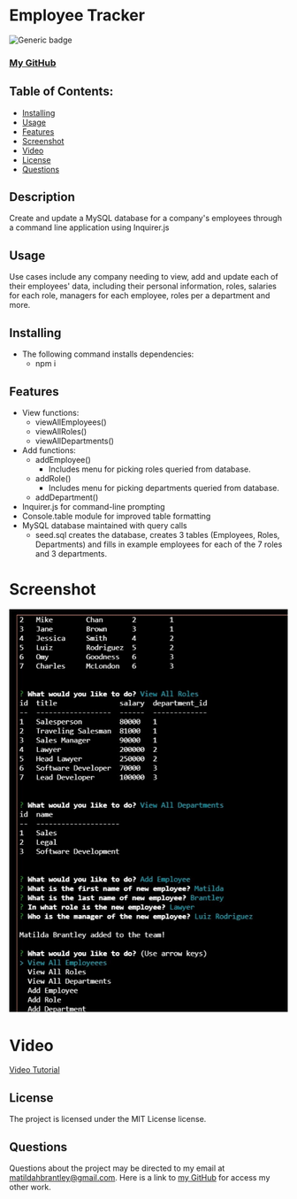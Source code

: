 # Employee Tracker
![Generic badge](https://img.shields.io/badge/License-MIT-blue.svg)
### [My GitHub](https://github.com/matildabrantley)
## Table of Contents:
* [Installing](#installing)
* [Usage](#usage)
* [Features](#features)
* [Screenshot](#screenshot)
* [Video](#video)
* [License](#license)
* [Questions](#questions)
## Description
Create and update a MySQL database for a company's employees through a command line application using Inquirer.js
## Usage
 Use cases include any company needing to view, add and update each of their employees' data, including their personal information, roles, salaries for each role, managers for each employee, roles per a department and more.
## Installing 
* The following command installs dependencies:
  * npm i
## Features
* View functions:
    * viewAllEmployees()
    * viewAllRoles()
    * viewAllDepartments()
* Add functions:
    * addEmployee()
        * Includes menu for picking roles queried from database.
    * addRole()
        * Includes menu for picking departments queried from database.
    * addDepartment()
* Inquirer.js for command-line prompting
* Console.table module for improved table formatting
* MySQL database maintained with query calls
    * seed.sql creates the database, creates 3 tables (Employees, Roles, Departments) and fills in example employees for each of the 7 roles and 3 departments.

# Screenshot
![Screenshot](screenshot.jpg)

# Video
[Video Tutorial](https://drive.google.com/file/d/1CXygjcKbOd7Sqzvj1oni2NBsKFhdBQXf/view)
## License
The project is licensed under the MIT License license.
## Questions
Questions about the project may be directed to my email at matildahbrantley@gmail.com.
Here is a link to [my GitHub](https://github.com/matildabrantley) 
for access my other work.

